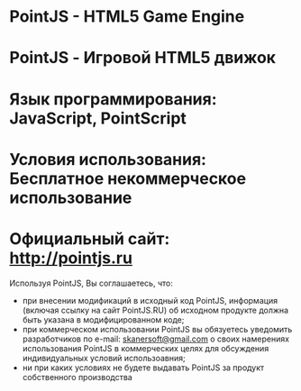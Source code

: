 # PointJS - HTML5 Game Engine
# PointJS - Игровой HTML5 движок
# Язык программирования: JavaScript, PointScript
# Условия использования: Бесплатное некоммерческое использование
# Официальный сайт: http://pointjs.ru

Используя PointJS, Вы соглашаетесь, что:
- при внесении модификаций в исходный код PointJS, информация (включая ссылку на сайт PointJS.RU) об исходном продукте должна быть указана в модифицированном коде;
- при коммерческом использовании PointJS вы обязуетесь уведомить разработчиков по e-mail: skanersoft@gmail.com о своих намерениях использования PointJS в коммерческих целях для обсуждения индивидуальных условий использоавния;
- ни при каких условиях не будете выдавать PointJS за продукт собственного производства
